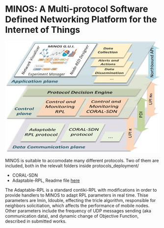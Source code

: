 # MINOS: A Multi-protocol Software Defined Networking Platform for the Internet of Things

![MINOS Architecture](/MINOSArchitecturev4.jpg)

MINOS is suitable to accomodate many different protocols.
Two of them are included, both in the relevalt folders inside protocols_deployment/
* CORAL-SDN
* Adaptable-RPL, Readme file [here](/protocols_deployment/adaptable-rpl/readme.md)

The Adaptable-RPL is a standard contiki-RPL with modifications in order to provide handlers to MINOS to adapt RPL parameters in real time. Thise parameters are Imin, Idouble, effecting the tricle algorithm, responsible for neighbors solicitiation, which affects the performance of mobile nodes. Other parameters include the frequency of UDP messages sending (aka communication data), and dynamic change of Objective Function, described in submitted works.
